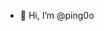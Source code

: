 - 👋 Hi, I’m @ping0o

<!---
ping0o/ping0o is a ✨ special ✨ repository because its `README.md` (this file) appears on your GitHub profile.
You can click the Preview link to take a look at your changes.
--->
